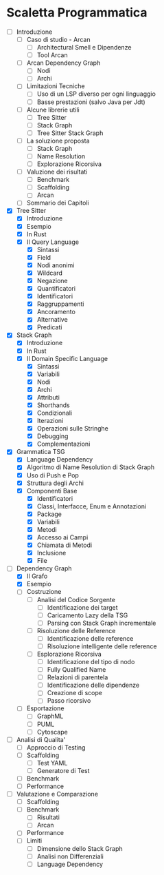 # Scaletta Programmatica

- [ ] Introduzione
    - [ ] Caso di studio - Arcan
      - [ ] Architectural Smell e Dipendenze
      - [ ] Tool Arcan
    - [ ] Arcan Dependency Graph
      - [ ] Nodi
      - [ ] Archi
    - [ ] Limitazioni Tecniche
      - [ ] Uso di un LSP diverso per ogni linguaggio
      - [ ] Basse prestazioni (salvo Java per Jdt)
    - [ ] Alcune librerie utili
      - [ ] Tree Sitter
      - [ ] Stack Graph
      - [ ] Tree Sitter Stack Graph
    - [ ] La soluzione proposta
      - [ ] Stack Graph
      - [ ] Name Resolution
      - [ ] Explorazione Ricorsiva
    - [ ] Valuzione dei risultati
      - [ ] Benchmark
      - [ ] Scaffolding
      - [ ] Arcan
    - [ ] Sommario dei Capitoli
- [x] Tree Sitter
    - [x] Introduzione
    - [x] Esempio
    - [x] In Rust
    - [x] Il Query Language
      - [x] Sintassi
      - [x] Field
      - [x] Nodi anonimi
      - [x] Wildcard
      - [x] Negazione
      - [x] Quantificatori
      - [x] Identificatori
      - [x] Raggruppamenti
      - [x] Ancoramento
      - [x] Alternative
      - [x] Predicati
- [x] Stack Graph
    - [x] Introduzione
    - [x] In Rust
    - [x] Il Domain Specific Language
      - [x] Sintassi
      - [x] Variabili
      - [x] Nodi
      - [x] Archi
      - [x] Attributi
      - [x] Shorthands
      - [x] Condizionali
      - [x] Iterazioni
      - [x] Operazioni sulle Stringhe
      - [x] Debugging
      - [x] Complementazioni
- [x] Grammatica TSG
    - [x] Language Dependency
    - [x] Algoritmo di Name Resolution di Stack Graph
    - [x] Uso di Push e Pop
    - [x] Struttura degli Archi
    - [x] Componenti Base
      - [x] Identificatori
      - [x] Classi, Interfacce, Enum e Annotazioni
      - [x] Package
      - [x] Variabili
      - [x] Metodi
      - [x] Accesso ai Campi
      - [x] Chiamata di Metodi
      - [x] Inclusione
      - [x] File
- [ ] Dependency Graph
    - [x] Il Grafo
    - [x] Esempio
    - [ ] Costruzione
      - [ ] Analisi del Codice Sorgente
        - [ ] Identificazione dei target
        - [ ] Caricamento Lazy della TSG
        - [ ] Parsing con Stack Graph incrementale
      - [ ] Risoluzione delle Reference
        - [ ] Identificazione delle reference
        - [ ] Risoluzione intelligente delle reference
      - [ ] Esplorazione Ricorsiva
        - [ ] Identificazione del tipo di nodo
        - [ ] Fully Qualified Name
        - [ ] Relazioni di parentela
        - [ ] Identificazione delle dipendenze
        - [ ] Creazione di scope
        - [ ] Passo ricorsivo
    - [ ] Esportazione
      - [ ] GraphML
      - [ ] PUML
      - [ ] Cytoscape
- [ ] Analisi di Qualita'
    - [ ] Approccio di Testing
    - [ ] Scaffolding
      - [ ] Test YAML
      - [ ] Generatore di Test
    - [ ] Benchmark
    - [ ] Performance
- [ ] Valutazione e Comparazione
    - [ ] Scaffolding
    - [ ] Benchmark
      - [ ] Risultati
      - [ ] Arcan
    - [ ] Performance
    - [ ] Limiti
      - [ ] Dimensione dello Stack Graph
      - [ ] Analisi non Differenziali
      - [ ] Language Dependency

[//]: <> (- [ ] Socialismo e Barbarie)
[//]: <> (  - [ ] Scarica barile sul neo liberismo)
[//]: <> (  - [ ] Insulti gratuiti a Istituto Liberale)
[//]: <> (  - [ ] Ode alla Carrozza Vicinale Piano Ribassato)
